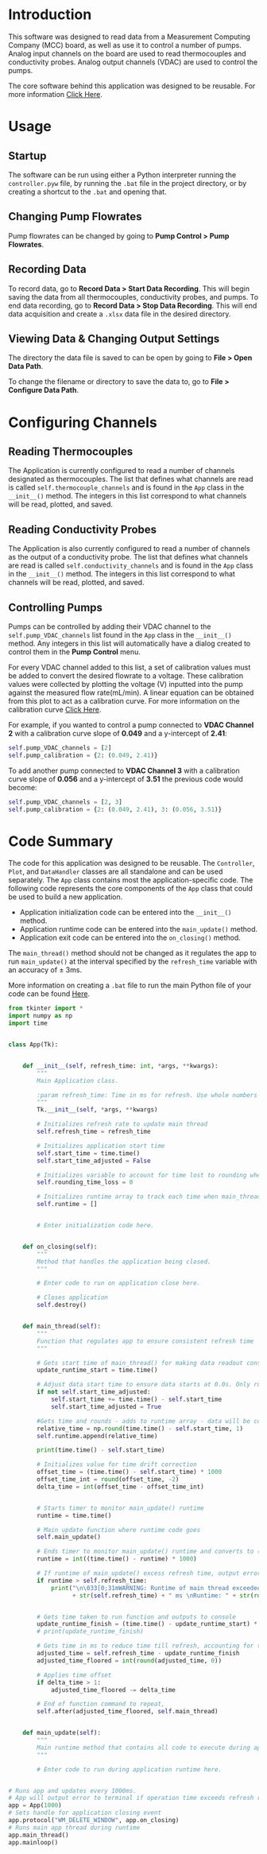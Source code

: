 # Introduction
This software was designed to read data from a Measurement Computing Company (MCC) board, as well as use it to control a number of pumps. Analog input channels on the board are used to read thermocouples and conductivity probes. Analog output channels (VDAC) are used to control the pumps.

The core software behind this application was designed to be reusable. For more information [Click Here](#Code-Summary).

# Usage

## Startup
The software can be run using either a Python interpreter running the `controller.pyw` file, by running the `.bat` file in the project directory, or by creating a shortcut to the `.bat` and opening that.

## Changing Pump Flowrates
Pump flowrates can be changed by going to **Pump Control > Pump Flowrates**. 

## Recording Data
To record data, go to **Record Data > Start Data Recording**. This will begin saving the data from all thermocouples, conductivity probes, and pumps. To end data recording, go to **Record Data > Stop Data Recording**. This will end data acquisition and create a `.xlsx` data file in the desired directory.

## Viewing Data & Changing Output Settings
The directory the data file is saved to can be open by going to **File > Open Data Path**.

To change the filename or directory to save the data to, go to **File > Configure Data Path**. 

# Configuring Channels
## Reading Thermocouples 
The Application is currently configured to read a number of channels designated as thermocouples. The list that defines what channels are read is called `self.thermocouple_channels` and is found in the `App` class in the `__init__()` method. The integers in this list correspond to what channels will be read, plotted, and saved.

## Reading Conductivity Probes
The Application is also currently configured to read a number of channels as the output of a conductivity probe. The list that defines what channels are read is called `self.conductivity_channels` and is found in the `App` class in the `__init__()` method. The integers in this list correspond to what channels will be read, plotted, and saved.

## Controlling Pumps
Pumps can be controlled by adding their VDAC channel to the `self.pump_VDAC_channels` list found in the `App` class in the `__init__()` method. Any integers in this list will automatically have a dialog created to control them in the **Pump Control** menu. 

For every VDAC channel added to this list, a set of calibration values must be added to convert the desired flowrate to a voltage. These calibration values were collected by plotting the voltage (V) inputted into the pump against the measured flow rate(mL/min). A linear equation can be obtained from this plot to act as a calibration curve. For more information on the calibration curve [Click Here](https://github.com/EthanThePorter/MCC-DAQ/blob/master/calibrations/Pump%20Calibration.xlsx). 

For example, if you wanted to control a pump connected to **VDAC Channel 2** with a calibration curve slope of **0.049** and a y-intercept of **2.41**:

```python
self.pump_VDAC_channels = [2]
self.pump_calibration = {2: (0.049, 2.41)}
```

To add another pump connected to **VDAC Channel 3** with a calibration curve slope of **0.056** and a y-intercept of **3.51** the previous code would become:

```python
self.pump_VDAC_channels = [2, 3]
self.pump_calibration = {2: (0.049, 2.41), 3: (0.056, 3.51)}
```

# Code Summary
The code for this application was designed to be reusable. The `Controller`, `Plot`, and `DataHandler` classes are all standalone and can be used separately. The `App` class contains most the application-specific code. The following code represents the core components of the `App` class that could be used to build a new application. 

* Application initialization code can be entered into the `__init__()` method.
* Application runtime code can be entered into the `main_update()` method.
* Application exit code can be entered into the `on_closing()` method.

The `main_thread()` method should not be changed as it regulates the app to run `main_update()` at the interval specified by the `refresh_time` variable with an accuracy of ± 3ms.

More information on creating a `.bat` file to run the main Python file of your code can be found [Here](https://github.com/EthanThePorter/MCC-DAQ/blob/master/README.txt).

```python
from tkinter import *
import numpy as np
import time


class App(Tk):


    def __init__(self, refresh_time: int, *args, **kwargs):
        """
        Main Application class.

        :param refresh_time: Time in ms for refresh. Use whole numbers (i.e. 1000, 2000, 5000, etc).
        """
        Tk.__init__(self, *args, **kwargs)

        # Initializes refresh rate to update main thread
        self.refresh_time = refresh_time

        # Initializes application start time
        self.start_time = time.time()
        self.start_time_adjusted = False

        # Initializes variable to account for time lost to rounding when regulating app runtime
        self.rounding_time_loss = 0

        # Initializes runtime array to track each time when main_thread() is executed. Used for data collection and timing.
        self.runtime = []


        # Enter initialization code here.


    def on_closing(self):
        """
        Method that handles the application being closed. 
        """

        # Enter code to run on application close here.

        # Closes application
        self.destroy()


    def main_thread(self):
        """
        Function that regulates app to ensure consistent refresh time
        """

        # Gets start time of main_thread() for making data readout consistent
        update_runtime_start = time.time()

        # Adjust data start time to ensure data starts at 0.0s. Only runs first time main_thread() is run
        if not self.start_time_adjusted:
            self.start_time += time.time() - self.start_time
            self.start_time_adjusted = True

        #Gets time and rounds - adds to runtime array - data will be collected at self.refresh_rate
        relative_time = np.round(time.time() - self.start_time, 1)
        self.runtime.append(relative_time)

        print(time.time() - self.start_time)

        # Initializes value for time drift correction
        offset_time = (time.time() - self.start_time) * 1000
        offset_time_int = round(offset_time, -2)
        delta_time = int(offset_time - offset_time_int)


        # Starts timer to monitor main_update() runtime
        runtime = time.time()

        # Main update function where runtime code goes
        self.main_update()

        # Ends timer to monitor main_update() runtime and converts to (ms)
        runtime = int((time.time() - runtime) * 1000)

        # If runtime of main_update() excess refresh time, output error to terminal
        if runtime > self.refresh_time:
            print("\n\033[0;31mWARNING: Runtime of main thread exceeded refresh rate.\nRefresh rate: "
                  + str(self.refresh_time) + " ms \nRuntime: " + str(round(runtime, 1)) + " ms\n\033[0;30m")


        # Gets time taken to run function and outputs to console
        update_runtime_finish = (time.time() - update_runtime_start) * 1000
        # print(update_runtime_finish)

        # Gets time in ms to reduce time till refresh, accounting for time took to run code
        adjusted_time = self.refresh_time - update_runtime_finish
        adjusted_time_floored = int(round(adjusted_time, 0))

        # Applies time offset
        if delta_time > 1:
            adjusted_time_floored -= delta_time

        # End of function command to repeat,
        self.after(adjusted_time_floored, self.main_thread)


    def main_update(self):
        """
        Main runtime method that contains all code to execute during app runtime.
        """

        # Enter code to run during application runtime here.


# Runs app and updates every 1000ms.
# App will output error to terminal if operation time exceeds refresh rate.
app = App(1000)
# Sets handle for application closing event
app.protocol("WM_DELETE_WINDOW", app.on_closing)
# Runs main app thread during runtime
app.main_thread()
app.mainloop()
```











